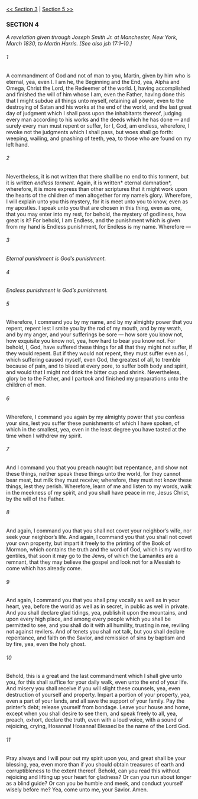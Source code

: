 [<< Section 3](Section%203.md)  |  [Section 5 >>](Section%205.md)

### SECTION 4

*A revelation given through Joseph Smith Jr. at Manchester, New York, March 1830, to Martin Harris. [See also jsh 17:1–10.]*

###### 1
A commandment of God and not of man to you, Martin, given by him who is eternal, yea, even I. I am he, the Beginning and the End, yea, Alpha and Omega, Christ the Lord, the Redeemer of the world. I, having accomplished and finished the will of him whose I am, even the Father, having done this that I might subdue all things unto myself, retaining all power, even to the destroying of Satan and his works at the end of the world, and the last great day of judgment which I shall pass upon the inhabitants thereof, judging every man according to his works and the deeds which he has done — and surely every man must repent or suffer, for I, God, am endless, wherefore, I revoke not the judgments which I shall pass, but woes shall go forth: weeping, wailing, and gnashing of teeth, yea, to those who are found on my left hand.

###### 2
Nevertheless, it is not written that there shall be no end to this torment, but it is written *endless torment*. Again, it is written* eternal damnation*, wherefore, it is more express than other scriptures that it might work upon the hearts of the children of men altogether for my name’s glory. Wherefore, I will explain unto you this mystery, for it is meet unto you to know, even as my apostles. I speak unto you that are chosen in this thing, even as one, that you may enter into my rest, for behold, the mystery of godliness, how great is it? For behold, I am Endless, and the punishment which is given from my hand is Endless punishment, for Endless is my name. Wherefore —

###### 3

*Eternal punishment is God’s punishment.*


###### 4

*Endless punishment is God’s punishment.*


###### 5
Wherefore, I command you by my name, and by my almighty power that you repent, repent lest I smite you by the rod of my mouth, and by my wrath, and by my anger, and your sufferings be sore — how sore you know not, how exquisite you know not, yea, how hard to bear you know not. For behold, I, God, have suffered these things for all that they might not suffer, if they would repent. But if they would not repent, they must suffer even as I, which suffering caused myself, even God, the greatest of all, to tremble because of pain, and to bleed at every pore, to suffer both body and spirit, and would that I might not drink the bitter cup and shrink. Nevertheless, glory be to the Father, and I partook and finished my preparations unto the children of men.

###### 6
Wherefore, I command you again by my almighty power that you confess your sins, lest you suffer these punishments of which I have spoken, of which in the smallest, yea, even in the least degree you have tasted at the time when I withdrew my spirit.

###### 7
And I command you that you preach naught but repentance, and show not these things, neither speak these things unto the world, for they cannot bear meat, but milk they must receive; wherefore, they must not know these things, lest they perish. Wherefore, learn of me and listen to my words, walk in the meekness of my spirit, and you shall have peace in me, Jesus Christ, by the will of the Father.

###### 8
And again, I command you that you shall not covet your neighbor’s wife, nor seek your neighbor’s life. And again, I command you that you shall not covet your own property, but impart it freely to the printing of the Book of Mormon, which contains the truth and the word of God, which is my word to gentiles, that soon it may go to the Jews, of which the Lamanites are a remnant, that they may believe the gospel and look not for a Messiah to come which has already come.

###### 9
And again, I command you that you shall pray vocally as well as in your heart, yea, before the world as well as in secret, in public as well in private. And you shall declare glad tidings, yea, publish it upon the mountains, and upon every high place, and among every people which you shall be permitted to see, and you shall do it with all humility, trusting in me, reviling not against revilers. And of tenets you shall not talk, but you shall declare repentance, and faith on the Savior, and remission of sins by baptism and by fire, yea, even the holy ghost.

###### 10
Behold, this is a great and the last commandment which I shall give unto you, for this shall suffice for your daily walk, even unto the end of your life. And misery you shall receive if you will slight these counsels, yea, even destruction of yourself and property. Impart a portion of your property, yea, even a part of your lands, and all save the support of your family. Pay the printer’s debt; release yourself from bondage. Leave your house and home, except when you shall desire to see them, and speak freely to all, yea, preach, exhort, declare the truth, even with a loud voice, with a sound of rejoicing, crying, Hosanna! Hosanna! Blessed be the name of the Lord God.

###### 11
Pray always and I will pour out my spirit upon you, and great shall be your blessing, yea, even more than if you should obtain treasures of earth and corruptibleness to the extent thereof. Behold, can you read this without rejoicing and lifting up your heart for gladness? Or can you run about longer as a blind guide? Or can you be humble and meek, and conduct yourself wisely before me? Yea, come unto me, your Savior. Amen.